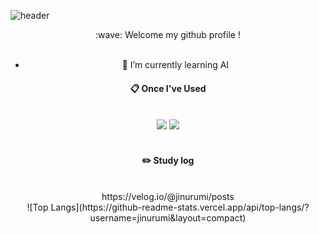![header](https://capsule-render.vercel.app/api?type=waving)
<div align="center"> 
:wave: Welcome my github profile !


 <br/>
 <br/>

- 🌱 I’m currently learning AI

####  :clipboard: Once I've Used 
  
 <br/>
  
<img src="https://img.shields.io/badge/PYTHON-007396?style=for-the-badge&logo=PYTHON&logoColor=white">
<img src="https://img.shields.io/badge/MySQL-F7DF1E?style=for-the-badge&logo=MySQL&logoColor=white">

 
   <br/>
   <br/>
 
#### :pencil2: Study log
 
  <br/>
https://velog.io/@jinurumi/posts

  <br/>
![Top Langs](https://github-readme-stats.vercel.app/api/top-langs/?username=jinurumi&layout=compact)

</div>








<!--
**jinurumi/jinurumi** is a ✨ _special_ ✨ repository because its `README.md` (this file) appears on your GitHub profile.


- 🔭 I’m currently working on ...
- 🌱 I’m currently learning ...
- 👯 I’m looking to collaborate on ...
- 🤔 I’m looking for help with ...
- 💬 Ask me about ...
- 📫 How to reach me: ...
- 😄 Pronouns: ...
- ⚡ Fun fact: ...
-->
</div>

